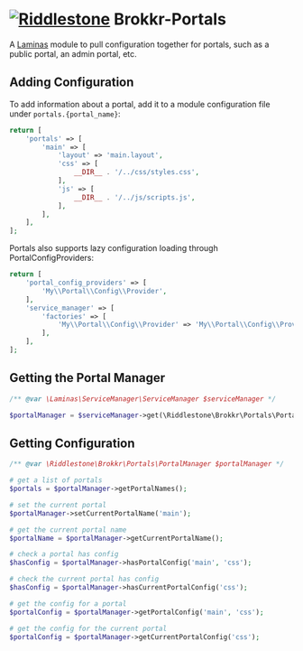 # [![Riddlestone](https://avatars0.githubusercontent.com/u/57593244?s=30&v=4)](https://github.com/riddlestone) Brokkr-Portals

A [Laminas](https://github.com/laminas) module to pull configuration together for portals, such as a public portal, an admin portal, etc.

## Adding Configuration

To add information about a portal, add it to a module configuration file under `portals.{portal_name}`:

```php
return [
    'portals' => [
        'main' => [
            'layout' => 'main.layout',
            'css' => [
                __DIR__ . '/../css/styles.css',
            ],
            'js' => [
                __DIR__ . '/../js/scripts.js',
            ],
        ],
    ],
];
```

Portals also supports lazy configuration loading through PortalConfigProviders:

```php
return [
    'portal_config_providers' => [
        'My\\Portal\\Config\\Provider',
    ],
    'service_manager' => [
        'factories' => [
            'My\\Portal\\Config\\Provider' => 'My\\Portal\\Config\\ProviderFactory',
        ],
    ],
];
```

## Getting the Portal Manager
```php
/** @var \Laminas\ServiceManager\ServiceManager $serviceManager */

$portalManager = $serviceManager->get(\Riddlestone\Brokkr\Portals\PortalManager::class);
```

## Getting Configuration

```php
/** @var \Riddlestone\Brokkr\Portals\PortalManager $portalManager */

# get a list of portals
$portals = $portalManager->getPortalNames();

# set the current portal
$portalManager->setCurrentPortalName('main');

# get the current portal name
$portalName = $portalManager->getCurrentPortalName();

# check a portal has config
$hasConfig = $portalManager->hasPortalConfig('main', 'css');

# check the current portal has config
$hasConfig = $portalManager->hasCurrentPortalConfig('css');

# get the config for a portal
$portalConfig = $portalManager->getPortalConfig('main', 'css');

# get the config for the current portal
$portalConfig = $portalManager->getCurrentPortalConfig('css');
```
